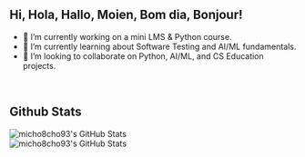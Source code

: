 ## Hi, Hola, Hallo, Moien, Bom dia, Bonjour!

- 🔭 I’m currently working on a mini LMS & Python course.
- 🌱 I’m currently learning about Software Testing and AI/ML fundamentals.
- 👯 I’m looking to collaborate on Python, AI/ML, and CS Education projects.

<br>

## Github Stats

<img src="https://github-readme-stats.vercel.app/api/top-langs/?username=micho8cho93&theme=tokyonight&show_icons=true&hide_border=true&layout=compact" alt="micho8cho93's GitHub Stats" />

<br>

<img src="https://streak-stats.demolab.com?user=micho8cho93&theme=tokyonight&hide_border=true" alt="micho8cho93's GitHub Stats" />



